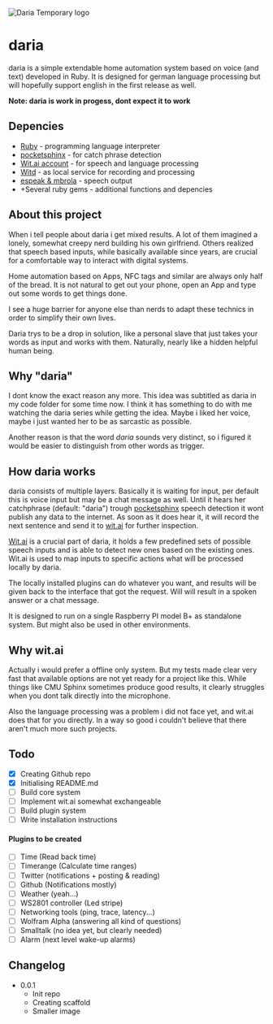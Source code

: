 ![Daria Temporary logo](https://i.imgur.com/LNEo6S9.png)

# daria
daria is a simple extendable home automation system based on voice (and text) developed in Ruby. It is designed for german language processing but will hopefully support english in the first release as well.

**Note: daria is work in progess, dont expect it to work**

## Depencies

* [Ruby](https://www.ruby-lang.org/) - programming language interpreter
* [pocketsphinx](https://github.com/cmusphinx/pocketsphinx) - for catch phrase detection
* [Wit.ai account](https://wit.ai) - for speech and language processing
* [Witd](https://github.com/wit-ai/witd) - as local service for recording and processing
* [espeak & mbrola](https://github.com/rhdunn/espeak) - speech output
* +Several ruby gems - additional functions and depencies

## About this project

When i tell people about daria i get mixed results. A lot of them imagined a lonely, somewhat creepy nerd building his own girlfriend. Others realized that speech based inputs, while basically available since years, are crucial for a comfortable way to interact with digital systems.

Home automation based on Apps, NFC tags and similar are always only half of the bread. It is not natural to get out your phone, open an App and type out some words to get things done.

I see a huge barrier for anyone else than nerds to adapt these technics in order to simplify their own lives.

Daria trys to be a drop in solution, like a personal slave that just takes your words as input and works with them. Naturally, nearly like a hidden helpful human being.

## Why "daria"

I dont know the exact reason any more. This idea was subtitled as daria in my code folder for some time now. I think it has something to do with me watching the daria series while getting the idea. Maybe i liked her voice, maybe i just wanted her to be as sarcastic as possible.

Another reason is that the word _daria_ sounds very distinct, so i figured it would be easier to distinguish from other words as trigger.

## How daria works

daria consists of multiple layers. Basically it is waiting for input, per default this is voice input but may be a chat message as well. Until it hears her catchphrase (default: "daria") trough [pocketsphinx](https://github.com/cmusphinx/pocketsphinx) speech detection it wont publish any data to the internet. As soon as it does hear it, it will record the next sentence and send it to [wit.ai](https://wit.ai) for further inspection.

[Wit.ai](https://wit.ai) is a crucial part of daria, it holds a few predefined sets of possible speech inputs and is able to detect new ones based on the existing ones. Wit.ai is used to map inputs to specific actions what will be processed locally by daria.

The locally installed plugins can do whatever you want, and results will be given back to the interface that got the request. Will will result in a spoken answer or a chat message.

It is designed to run on a single Raspberry PI model B+ as standalone system. But might also be used in other environments.

## Why wit.ai

Actually i would prefer a offline only system. But my tests made clear very fast that available options are not yet ready for a project like this. While things like CMU Sphinx sometimes produce good results, it clearly struggles when you dont talk directly into the microphone.

Also the language processing was a problem i did not face yet, and wit.ai does that for you directly. In a way so good i couldn't believe that there aren't much more such projects.

## Todo

- [x] Creating Github repo
- [x] Initialising README.md
- [ ] Build core system
- [ ] Implement wit.ai somewhat exchangeable
- [ ] Build plugin system
- [ ] Write installation instructions

#### Plugins to be created

- [ ] Time (Read back time)
- [ ] Timerange (Calculate time ranges)
- [ ] Twitter (notifications + posting & reading)
- [ ] Github (Notifications mostly)
- [ ] Weather (yeah...)
- [ ] WS2801 controller (Led stripe)
- [ ] Networking tools (ping, trace, latency...)
- [ ] Wolfram Alpha (answering all kind of questions)
- [ ] Smalltalk (no idea yet, but clearly needed)
- [ ] Alarm (next level wake-up alarms)

## Changelog

- 0.0.1
  - Init repo
  - Creating scaffold
  - Smaller image

